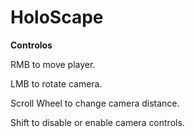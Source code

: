 # HoloScape
 
**Controlos**

 RMB to move player.
 
 LMB to rotate camera.
 
 Scroll Wheel to change camera distance.
 
 Shift to disable or enable camera controls.
 
